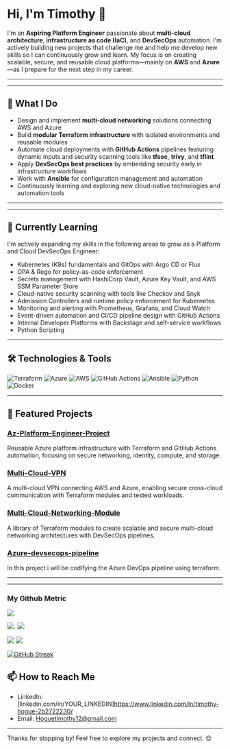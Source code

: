 # Hi, I'm Timothy 👋

I'm an **Aspiring Platform Engineer** passionate about **multi-cloud architecture**, **infrastructure as code (IaC)**, and **DevSecOps** automation. I'm actively building new projects that challenge me and help me develop new skills so I can continuously grow and learn. My focus is on creating scalable, secure, and reusable cloud platforms—mainly on **AWS** and **Azure**—as I prepare for the next step in my career.

---


---

## 🚀 What I Do

- Design and implement **multi-cloud networking** solutions connecting AWS and Azure
- Build **modular Terraform infrastructure** with isolated environments and reusable modules
- Automate cloud deployments with **GitHub Actions** pipelines featuring dynamic inputs and security scanning tools like **tfsec**, **trivy**, and **tflint**
- Apply **DevSecOps best practices** by embedding security early in infrastructure workflows
- Work with **Ansible** for configuration management and automation
- Continuously learning and exploring new cloud-native technologies and automation tools

---

---

## 🧠 Currently Learning

I'm actively expanding my skills in the following areas to grow as a Platform and Cloud DevSecOps Engineer:

- Kubernetes (K8s) fundamentals and GitOps with Argo CD or Flux
- OPA & Rego for policy-as-code enforcement
- Secrets management with HashiCorp Vault, Azure Key Vault, and AWS SSM Parameter Store
- Cloud-native security scanning with tools like Checkov and Snyk
- Admission Controllers and runtime policy enforcement for Kubernetes
- Monitoring and alerting with Prometheus, Grafana, and Cloud Watch
- Event-driven automation and CI/CD pipeline design with GitHub Actions
- Internal Developer Platforms with Backstage and self-service workflows
- Python Scripting

---

## 🛠️ Technologies & Tools

![Terraform](https://img.shields.io/badge/Terraform-623CE4?style=for-the-badge&logo=terraform&logoColor=white)
![Azure](https://img.shields.io/badge/Azure-0089D6?style=for-the-badge&logo=microsoft-azure&logoColor=white)
![AWS](https://img.shields.io/badge/AWS-232F3E?style=for-the-badge&logo=amazon-aws&logoColor=white)
![GitHub Actions](https://img.shields.io/badge/GitHub%20Actions-2088FF?style=for-the-badge&logo=githubactions&logoColor=white)
![Ansible](https://img.shields.io/badge/Ansible-EE0000?style=for-the-badge&logo=ansible&logoColor=white)
![Python](https://img.shields.io/badge/Python-3776AB?style=for-the-badge&logo=python&logoColor=white)
![Docker](https://img.shields.io/badge/Docker-2496ED?style=for-the-badge&logo=docker&logoColor=white)

---

## 📂 Featured Projects

### [Az-Platform-Engineer-Project](https://github.com/thogue12/Az-Platform-Engineer-Project) 
Reusable Azure platform infrastructure with Terraform and GitHub Actions automation, focusing on secure networking, identity, compute, and storage.

### [Multi-Cloud-VPN](https://github.com/thogue12/Multi-CloudVPN)  
A multi-cloud VPN connecting AWS and Azure, enabling secure cross-cloud communication with Terraform modules and tested workloads.

### [Multi-Cloud-Networking-Module](https://github.com/thogue12/Multi-Cloud-Networking-Module)  
A library of Terraform modules to create scalable and secure multi-cloud networking architectures with DevSecOps pipelines.

### [Azure-devsecops-pipeline](https://github.com/thogue12/azure-devsecops-pipeline/tree/testing/terraform)
In this project i will be codifying the Azure DevOps pipeline using terraform.

---

---

### My Github Metric

![](http://github-profile-summary-cards.vercel.app/api/cards/profile-details?username=thogue12&theme=aura_dark) 

![](http://github-profile-summary-cards.vercel.app/api/cards/repos-per-language?username=thogue12&theme=aura_dark).  ![](http://github-profile-summary-cards.vercel.app/api/cards/most-commit-language?username=thogue12&theme=aura_dark) 

![](http://github-profile-summary-cards.vercel.app/api/cards/stats?username=thogue12&theme=aura_dark)               ![](http://github-profile-summary-cards.vercel.app/api/cards/productive-time?username=thogue12&theme=aura_dark) 

  [![GitHub Streak](https://streak-stats.demolab.com/?user=thogue12)](https://git.io/streak-stats)
                                                                                                                    

## 📫 How to Reach Me

- LinkedIn: [linkedin.com/in/YOUR_LINKEDIN]https://www.linkedin.com/in/timothy-hogue-2b2722230/
- Email: Hoguetimothy12@gmail.com

---

Thanks for stopping by! Feel free to explore my projects and connect. 😊
